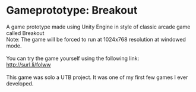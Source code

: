 # Gameprototype: Breakout
A game prototype made using Unity Engine in style of classic arcade game called Breakout<br/>
Note: The game will be forced to run at 1024x768 resolution at windowed mode. <br/>
<br/>
You can try the game yourself using the following link:<br/>
http://surl.li/folww
<br/><br/>
This game was solo a UTB project. It was one of my first few games I ever developed. 

